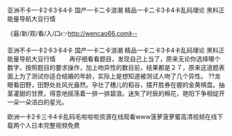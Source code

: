 亚洲不卡一卡2卡3卡4卡
国产一卡二卡浪潮
精品一卡二卡3卡4卡乱码理论
黑料正能量导航大豆行情


《最/新/观/看/入/口👉http://wencao66.com》--

亚洲不卡一卡2卡3卡4卡
国产一卡二卡浪潮
精品一卡二卡3卡4卡乱码理论
黑料正能量导航大豆行情
　　再仔细看看题目，发现自己上当了，原来无论你选择哪个数字，按照题目的要求操作，加上吻异性的数目前，结果都是２７，原来这道题表面上为了测试你适合结婚的年龄，实际上是想知道被测试人吻了几个异性。
??龙眼看田野，田野处处风光盎然。孕壮了穗儿的稻谷，摆开胜券在握的金黄棋盘。抽茎灌甜的甘蔗，得意地摇荡着一排一排碧浪。迷失了时辰的棉花，艳阳下争相绽开一朵一朵洁白的星光。





欧洲一卡2卡三卡4卡乱码毛啦啦啦资源在线观看www菠萝菠萝蜜高清视频在线下载两个人日本完整视频免费
